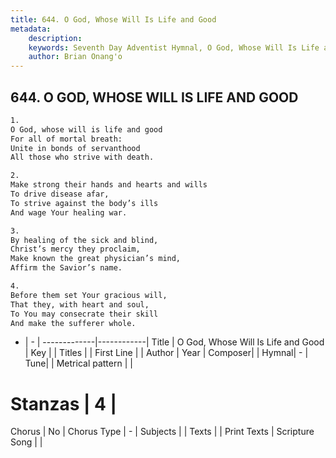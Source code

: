 ```yaml
---
title: 644. O God, Whose Will Is Life and Good
metadata:
    description: 
    keywords: Seventh Day Adventist Hymnal, O God, Whose Will Is Life and Good, , 
    author: Brian Onang'o
---
```



## 644. O GOD, WHOSE WILL IS LIFE AND GOOD

```txt
1.
O God, whose will is life and good
For all of mortal breath:
Unite in bonds of servanthood
All those who strive with death.

2.
Make strong their hands and hearts and wills
To drive disease afar,
To strive against the body’s ills
And wage Your healing war.

3.
By healing of the sick and blind,
Christ’s mercy they proclaim,
Make known the great physician’s mind,
Affirm the Savior’s name.

4.
Before them set Your gracious will,
That they, with heart and soul,
To You may consecrate their skill
And make the sufferer whole.
```

- |   -  |
-------------|------------|
Title | O God, Whose Will Is Life and Good |
Key |  |
Titles |  |
First Line |  |
Author | 
Year | 
Composer|  |
Hymnal|  - |
Tune|  |
Metrical pattern | |
# Stanzas | 4 |
Chorus | No |
Chorus Type | - |
Subjects |  |
Texts |  |
Print Texts | 
Scripture Song |  |
  
